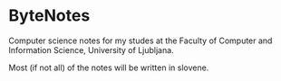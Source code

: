 # ByteNotes

Computer science notes for my studes at the Faculty of Computer and Information Science, University of Ljubljana.

Most (if not all) of the notes will be written in slovene.